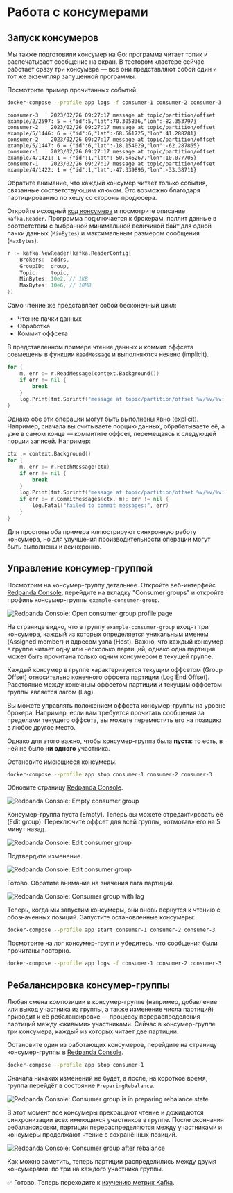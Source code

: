 # Работа с консумерами

## Запуск консумеров

Мы также подготовили консумер на Go: программа читает топик и распечатывает сообщение на экран. В тестовом кластере сейчас работает сразу три консумера — все они представляют собой один и тот же экземпляр запущенной программы.

Посмотрите пример прочитанных событий:

```bash
docker-compose --profile app logs -f consumer-1 consumer-2 consumer-3
```

```
consumer-3  | 2023/02/26 09:27:17 message at topic/partition/offset example/2/2597: 5 = {"id":5,"lat":70.305836,"lon":-82.353797}
consumer-2  | 2023/02/26 09:27:17 message at topic/partition/offset example/5/1446: 6 = {"id":6,"lat":-68.561725,"lon":41.288281}
consumer-2  | 2023/02/26 09:27:17 message at topic/partition/offset example/5/1447: 6 = {"id":6,"lat":-18.154029,"lon":-62.287865}
consumer-1  | 2023/02/26 09:27:17 message at topic/partition/offset example/4/1421: 1 = {"id":1,"lat":-50.646267,"lon":10.077705}
consumer-1  | 2023/02/26 09:27:17 message at topic/partition/offset example/4/1422: 1 = {"id":1,"lat":-47.339896,"lon":-33.38711}
```

Обратите внимание, что каждый консумер читает только события, связанные соответствующим ключом. Это возможно благодаря партицированию по хешу со стороны продюсера.

Откройте исходный [код консумера](../../examples/consumer/main.go) и посмотрите описание `kafka.Reader`. Программа подключается к брокерам, поллит данные в соответствии с выбранной минимальной величиной байт для одной пачки данных (`MinBytes`) и максимальным размером сообщения (`MaxBytes`).

```go
r := kafka.NewReader(kafka.ReaderConfig{
	Brokers:  addrs,
	GroupID:  group,
	Topic:    topic,
	MinBytes: 10e2, // 1KB
	MaxBytes: 10e6, // 10MB
})
```

Само чтение же представляет собой бесконечный цикл:
- Чтение пачки данных
- Обработка
- Коммит оффсета

В представленном примере чтение данных и коммит оффсета совмещены в функции `ReadMessage` и выполняются неявно (implicit).

```go
for {
    m, err := r.ReadMessage(context.Background())
    if err != nil {
	    break
    }
    log.Print(fmt.Sprintf("message at topic/partition/offset %v/%v/%v: %s = %s\n", m.Topic, m.Partition, m.Offset, string(m.Key), string(m.Value)))
}
```

Однако обе эти операции могут быть выполнены явно (explicit). Например, сначала вы считываете порцию данных, обрабатываете её, а уже в самом конце — коммитите оффсет, перемещаясь к следующей порции записей. Например:

```go
ctx := context.Background()
for {
    m, err := r.FetchMessage(ctx)
    if err != nil {
        break
    }
    log.Print(fmt.Sprintf("message at topic/partition/offset %v/%v/%v: %s = %s\n", m.Topic, m.Partition, m.Offset, string(m.Key), string(m.Value)))
    if err := r.CommitMessages(ctx, m); err != nil {
        log.Fatal("failed to commit messages:", err)
    }
}
```

Для простоты оба примера иллюстрируют синхронную работу консумера, но для улучшения производительности операции могут быть выполнены и асинхронно.

## Управление консумер-группой

Посмотрим на консумер-группу детальнее. Откройте веб-интерфейс [Redpanda Console](http://localhost:8080/groups/example-consumer-group), перейдите на вкладку "Consumer groups" и откройте профиль консумер-группы `example-consumer-group`.

![Redpanda Console: Open consumer group profile page](./assets/005-open-consumer-group-profile-page.png)

На странице видно, что в группу `example-consumer-group` входят три консумера, каждый из которых определяется уникальным именем (Assigned member) и адресом узла (Host). Важно, что каждый консумер в группе читает одну или несколько партиций, однако одна партиция может быть прочитана только одним консумером в текущей группе.

Каждый консумер в группе характеризуется текущим оффсетом (Group Offset) относительно конечного оффсета партиции (Log End Offset). Расстояние между конечным оффсетом партиции и текущим оффсетом группы является лагом (Lag).

Вы можете управлять положением оффсета консумер-группы на уровне брокера. Например, если вам требуется прочитать сообщения за пределами текущего оффсета, вы можете переместить его на позицию в любое другое место. 

Однако для этого важно, чтобы консумер-группа была **пуста**: то есть, в ней не было **ни одного** участника.

Остановите имеющиеся консумеры.

```bash
docker-compose --profile app stop consumer-1 consumer-2 consumer-3
```

Обновите страницу [Redpanda Console](http://localhost:8080/groups/example-consumer-group).

![Redpanda Console: Empty consumer group](./assets/005-empty-consumer-group.png)

Консумер-группа пуста (Empty). Теперь вы можете отредактировать её (Edit group). Переключите оффсет для всей группы, «отмотав» его на 5 минут назад.

![Redpanda Console: Edit consumer group](./assets/005-edit-consumer-group.png)

Подтвердите изменение.

![Redpanda Console: Edit consumer group](./assets/005-edit-consumer-group-confirmation.png)

Готово. Обратите внимание на значения лага партиций.

![Redpanda Console: Consumer group with lag](./assets/005-open-consumer-group-with-lag-profile-page.png)

Теперь, когда мы запустим консумеры, они вновь вернутся к чтению с обозначенных позиций. Запустите остановленные консумеры:

```bash
docker-compose --profile app start consumer-1 consumer-2 consumer-3
```

Посмотрите на лог консумер-групп и убедитесь, что сообщения были прочитаны повторно.

```bash
docker-compose --profile app logs -f consumer-1 consumer-2 consumer-3
```

## Ребалансировка консумер-группы

Любая смена композиции в консумер-группе (например, добавление или выход участника из группы, а также изменение числа партиций) приводит к её ребалансировке — процессу перераспределения партиций между «живыми» участниками. Сейчас в консумер-группе три консумера, каждый из которых читает две партиции.

Остановите один из работающих консумеров, перейдите на страницу консумер-группы в [Redpanda Console](http://localhost:8080/groups/example-consumer-group). 

```bash
docker-compose --profile app stop consumer-1
```

Сначала никаких изменений не будет, а после, на короткое время, группа перейдёт в состояние `PreparingRebalance`.

![Redpanda Console: Consumer group is in preparing rebalance state](./assets/005-consumer-group-preparing-rebalance.png)

В этот момент все консумеры прекращают чтение и дожидаются синхронизации всех имеющихся участников в группе. После окончания ребалансировки, партиции перераспределяются между участниками и консумеры продолжают чтение с сохранённых позиций.

![Redpanda Console: Consumer group after rebalance](./assets/005-consumer-group-after-rebalance.png)

Как можно заметить, теперь партиции распределились между двумя консумерами: по три на каждого участника группы.

✅ Готово. Теперь переходите к [изучению метрик Kafka]().